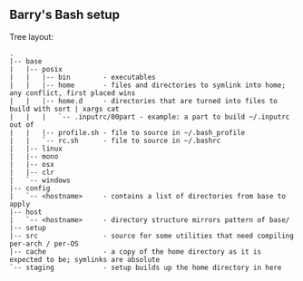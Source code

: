 Barry's Bash setup
---

Tree layout:

    .
    |-- base
    |   |-- posix
    |   |   |-- bin        - executables
    |   |   |-- home       - files and directories to symlink into home; any conflict, first placed wins
    |   |   |-- home.d     - directories that are turned into files to build with sort | xargs cat
    |   |   |   `-- .inputrc/00part - example: a part to build ~/.inputrc out of
    |   |   |-- profile.sh - file to source in ~/.bash_profile
    |   |   `-- rc.sh      - file to source in ~/.bashrc
    |   |-- linux
    |   |-- mono
    |   |-- osx
    |   |-- clr
    |   `-- windows
    |-- config
    |   `-- <hostname>     - contains a list of directories from base to apply
    |-- host
    |   `-- <hostname>     - directory structure mirrors pattern of base/
    |-- setup
    |-- src                - source for some utilities that need compiling per-arch / per-OS
    |-- cache              - a copy of the home directory as it is expected to be; symlinks are absolute
    `-- staging            - setup builds up the home directory in here



